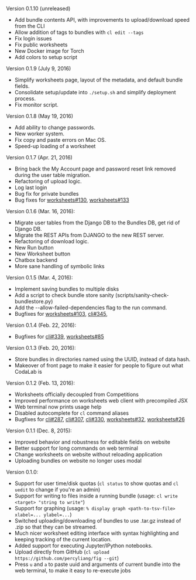 Version 0.1.10 (unreleased)
- Add bundle contents API, with improvements to upload/download speed from the CLI
- Allow addition of tags to bundles with `cl edit --tags`
- Fix login issues
- Fix public worksheets
- New Docker image for Torch
- Add colors to setup script

Version 0.1.9 (July 9, 2016)
- Simplify worksheets page, layout of the metadata, and default bundle fields.
- Consolidate setup/update into `./setup.sh` and simplify deployment process.
- Fix monitor script.

Version 0.1.8 (May 19, 2016)
 - Add ability to change passwords.
 - New worker system.
 - Fix copy and paste errors on Mac OS.
 - Speed-up loading of a worksheet

Version 0.1.7 (Apr. 21, 2016)
 - Bring back the My Account page and password reset link removed during the user table migration.
 - Refactoring of upload logic.
 - Log last login
 - Bug fix for private bundles
 - Bug fixes for [worksheets#130](https://github.com/codalab/codalab-worksheets/issues/130), [worksheets#133](https://github.com/codalab/codalab-worksheets/issues/133)

Version 0.1.6 (Mar. 16, 2016):
 - Migrate user tables from the Django DB to the Bundles DB, get rid of Django DB.
 - Migrate the REST APIs from DJANGO to the new REST server.
 - Refactoring of download logic.
 - New Run button
 - New Worksheet button
 - Chatbox backend
 - More sane handling of symbolic links

Version 0.1.5 (Mar. 4, 2016):
 - Implement saving bundles to multiple disks
 - Add a script to check bundle store sanity (scripts/sanity-check-bundlestore.py)
 - Add the --allow-failed-dependencies flag to the run command.
 - Bugfixes for [worksheets#103](https://github.com/codalab/codalab-worksheets/issues/103), [cli#345](https://github.com/codalab/codalab-cli/issues/345), 

Version 0.1.4 (Feb. 22, 2016):
- Bugfixes for [cli#339](https://github.com/codalab/codalab-cli/pull/341), [worksheets#85](https://github.com/codalab/codalab-worksheets/issues/85)

Version 0.1.3 (Feb. 20, 2016):
- Store bundles in directories named using the UUID, instead of data hash.
- Makeover of front page to make it easier for people to figure out what CodaLab is

Version 0.1.2 (Feb. 13, 2016):
- Worksheets officially decoupled from Competitions
- Improved performance on worksheets web client with precompiled JSX
- Web terminal now prints usage help
- Disabled autocomplete for `cl` command aliases
- Bugfixes for [cli#287](https://github.com/codalab/codalab-cli/issues/287), [cli#307](https://github.com/codalab/codalab-cli/issues/307), [cli#330](https://github.com/codalab/codalab-cli/pull/330), [worksheets#32](https://github.com/codalab/codalab-worksheets/issues/32), [worksheets#26](https://github.com/codalab/codalab-worksheets/issues/26)


Version 0.1.1 (Dec. 8, 2015):
- Improved behavior and robustness for editable fields on website
- Better support for long commands on web terminal
- Change worksheets on website without reloading application
- Uploading bundles on website no longer uses modal

Version 0.1.0:
- Support for user time/disk quotas (`cl status` to show quotas and `cl uedit` to change if you're an admin)
- Support for writing to files inside a running bundle (usage: `cl write <target> "string to write"`)
- Support for graphing (usage: `% display graph <path-to-tsv-file> xlabel=... ylabel=...`)
- Switched uploading/downloading of bundles to use .tar.gz instead of .zip so that they can be streamed.
- Much nicer worksheet editing interface with syntax highlighting and keeping tracking of the current location.
- Added support for executing Jupyter/IPython notebooks.
- Upload directly from GitHub (`cl upload https://github.com/percyliang/fig --git`)
- Press `u` and `a` to paste uuid and arguments of current bundle into the web terminal, to make it easy to re-execute jobs